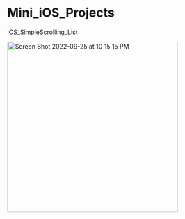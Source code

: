 # Mini_iOS_Projects

iOS_SimpleScrolling_List

<img width="392" alt="Screen Shot 2022-09-25 at 10 15 15 PM" src="https://user-images.githubusercontent.com/93716153/192186999-ee2c7942-9c2e-40aa-87db-df1b9b13e763.png">
